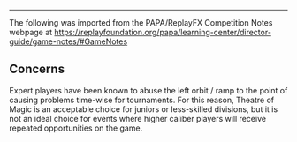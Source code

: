***
The following was imported from the PAPA/ReplayFX Competition Notes webpage at https://replayfoundation.org/papa/learning-center/director-guide/game-notes/#GameNotes

## Concerns
            
Expert players have been known to abuse the left orbit / ramp to the point of causing problems time-wise for tournaments. For this reason, Theatre of Magic is an acceptable choice for juniors or less-skilled divisions, but it is not an ideal choice for events where higher caliber players will receive repeated opportunities on the game.